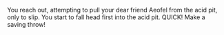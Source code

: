 You reach out, attempting to pull your dear friend Aeofel from the acid pit,
only to slip. You start to fall head first into the acid pit.
QUICK! Make a saving throw!
